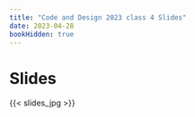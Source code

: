 ```yaml
---
title: "Code and Design 2023 class 4 Slides"
date: 2023-04-28
bookHidden: true
---
```



# Slides

{{< slides_jpg >}}